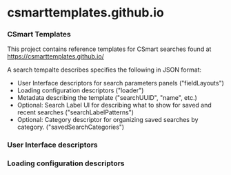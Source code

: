 # csmarttemplates.github.io

### CSmart Templates

This project contains reference templates for CSmart searches found at https://csmarttemplates.github.io/

A search tempalte describes specifies the following in JSON format:
- User Interface descriptors for search parameters panels ("fieldLayouts")
- Loading configuration descriptors ("loader")
- Metadata describing the template ("searchUUID", "name", etc.)
- Optional: Search Label UI for describing what to show for saved and recent searches ("searchLabelPatterns")
- Optional: Category descriptor for organizing saved searches by category. ("savedSearchCategories")

### User Interface descriptors


### Loading configuration descriptors
